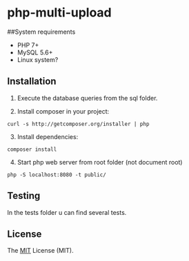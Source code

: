 # php-multi-upload

##System requirements

- PHP 7+
- MySQL 5.6+
- Linux system?

## Installation

1) Execute the database queries from the sql folder.

2) Install composer in your project:

```
curl -s http://getcomposer.org/installer | php
```
3) Install dependencies:

```
composer install
```

4) Start php web server from root folder (not document root)

```
php -S localhost:8080 -t public/
```

## Testing
In the tests folder u can find several tests.

## License
The [MIT](http://opensource.org/licenses/MIT "MIT") License (MIT).